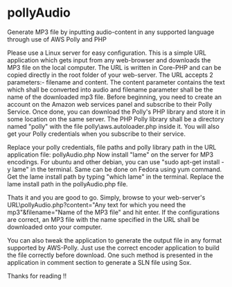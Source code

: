 # pollyAudio
Generate MP3 file by inputting audio-content in any supported language through use of AWS Polly and PHP 

Please use a Linux server for easy configuration.
This is a simple URL application which gets input from any web-browser and downloads the MP3 file on the local computer. The URL is written in Core-PHP and can be copied directly in the root folder of your web-server. The URL accepts 2 parameters:- filename and content. The content parameter contains the text which shall be converted into audio and filename parameter shall be the name of the downloaded mp3 file.
Before beginning, you need to create an account on the Amazon web services panel and subscribe to their Polly Service. Once done, you can download the Polly's PHP library and store it in some location on the same server. The PHP Polly library shall be a directory named "polly" with the file polly\aws.autoloader.php inside it. You will also get your Polly credentials when you subscribe to their service.

Replace your polly credentials, file paths and polly library path in the URL application file: pollyAudio.php
Now install "lame" on the server for MP3 encodings. For ubuntu and other debian, you can use "sudo apt-get install -y lame" in the terminal. Same can be done on Fedora using yum command.
Get the lame install path by typing "which lame" in the terminal. Replace the lame install path in the pollyAudio.php file. 

Thats it and you are good to go.
Simply, browse to your web-server's URL\pollyAudio.php?content="Any text for which you need the mp3"&filename="Name of the MP3 file" and hit enter. If the configurations are correct, an MP3 file with the name specified in the URL shall be downloaded onto your computer.

You can also tweak the application to generate the output file in any format supported by AWS-Polly. Just use the correct encoder application to build the file correctly before download. One such method is presented in the application in comment section to generate a SLN file using Sox.

Thanks for reading !!

